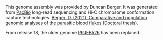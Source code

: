 This genome assembly was provided by Duncan Berger. It was generated from [PacBio](https://www.pacb.com/) long-read sequencing and Hi-C chromosome conformation capture technologies. [Berger, D. (2021). Comparative and population genomic analyses of the parasitic blood flukes (Doctoral thesis)](https://doi.org/10.17863/CAM.86667).

From release 18, the older genome [PRJEB526](http://www.ebi.ac.uk/ena/data/view/PRJEB526) has been replaced.
